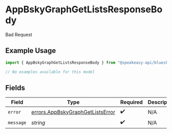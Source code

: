 # AppBskyGraphGetListsResponseBody

Bad Request

## Example Usage

```typescript
import { AppBskyGraphGetListsResponseBody } from "@speakeasy-api/bluesky/models/errors";

// No examples available for this model
```

## Fields

| Field                                                                                | Type                                                                                 | Required                                                                             | Description                                                                          |
| ------------------------------------------------------------------------------------ | ------------------------------------------------------------------------------------ | ------------------------------------------------------------------------------------ | ------------------------------------------------------------------------------------ |
| `error`                                                                              | [errors.AppBskyGraphGetListsError](../../models/errors/appbskygraphgetlistserror.md) | :heavy_check_mark:                                                                   | N/A                                                                                  |
| `message`                                                                            | *string*                                                                             | :heavy_check_mark:                                                                   | N/A                                                                                  |